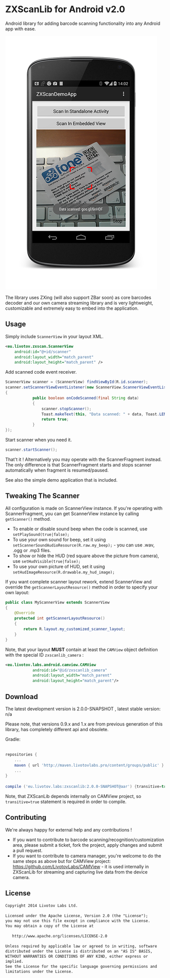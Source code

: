 ZXScanLib for Android v2.0
==========================

Android library for adding barcode scanning functionality into any Android app with ease.

![Screenshot](zxscanlibSampleScreenshot.png)

The library uses ZXing (will also support ZBar soon) as core barcodes decoder and our own camera streaming library
and is very lightweight, customizable and extremely easy to embed into the application.



Usage
-----

Simply include `ScannerView` in your layout XML.

```xml
<eu.livotov.zxscan.ScannerView
    android:id="@+id/scanner"
    android:layout_width="match_parent"
    android:layout_height="match_parent" />
```

Add scanned code event receiver.

```java
ScannerView scanner = (ScannerView) findViewById(R.id.scanner);
scanner.setScannerViewEventListener(new ScannerView.ScannerViewEventListener()
{
            public boolean onCodeScanned(final String data)
            {
                scanner.stopScanner();
                Toast.makeText(this, "Data scanned: " + data, Toast.LENGTH_SHORT).show();
                return true;
            }
});
```

Start scanner when you need it.

```java
scanner.startScanner();
```

That't it ! Alternatively you may operate with the ScannerFragment instead. The only difference is that ScannerFragment
starts and stops scanner automatically when fragment is resumed/paused.

See also the simple demo application that is included.


Tweaking The Scanner
----------------

All configuration is made on ScannerView instance. If you're operating with ScannerFragment, you can get ScannerView instance by
calling ```getScanner()``` method.

- To enable or disable sound beep when the code is scanned, use ```setPlaySound(true|false);```
- To use your own sound for beep, set it using ```setScannerSoundAudioResource(R.raw.my_beep);``` - you can use .wav, .ogg or .mp3 files.
- To show or hide the HUD (red square above the picture from camera), use ```setHudVisible(true|false);```
- To use your own picture of HUD, set it using ```setHudImageResource(R.drawable.my_hud_image);```

If you want complete scanner layout rework, extend ScannerView and override the ```getScannerLayoutResource()``` method in order to
specify your own layout:

```java
public class MyScannerView extends ScannerView
{
    @Override
    protected int getScannerLayoutResource()
    {
        return R.layout.my_customized_scanner_layout;
    }
}
```

Note, that your layout **MUST** contain at least the ```CAMView``` object definition with the special ID ```zxscanlib_camera``` :

```xml
<eu.livotov.labs.android.camview.CAMView
            android:id="@id/zxscanlib_camera"
            android:layout_width="match_parent"
            android:layout_height="match_parent"/>
```

Download
--------

The latest development version is 2.0.0-SNAPSHOT , latest stable version: n/a

Please note, that versions 0.9.x and 1.x are from previous generation of this library, has completely different api and obsolete.

Gradle:

```groovy

repositories {
    ...
    maven { url 'http://maven.livotovlabs.pro/content/groups/public' }
    ...
}

compile ('eu.livotov.labs:zxscanlib:2.0.0-SNAPSHOT@aar') {transitive=true}

```

Note, that ZXScanLib depends internally on CAMView project, so ```transitive=true``` statement is required in order to compile.




Contributing
------------

We're always happy for external help and any contributions !

- If you want to contribute to barcode scanning/recognition/customization area, please submit a ticket, fork the project, apply changes and submit a pull request.
- If you want to contribute to camera manager, you're welcome to do the same steps as above but for CAMView project: https://github.com/LivotovLabs/CAMView - it is used
internally in ZXScanLib for streaming and capturing live data from the device camera.



License
-------

    Copyright 2014 Livotov Labs Ltd.

    Licensed under the Apache License, Version 2.0 (the "License");
    you may not use this file except in compliance with the License.
    You may obtain a copy of the License at

       http://www.apache.org/licenses/LICENSE-2.0

    Unless required by applicable law or agreed to in writing, software
    distributed under the License is distributed on an "AS IS" BASIS,
    WITHOUT WARRANTIES OR CONDITIONS OF ANY KIND, either express or implied.
    See the License for the specific language governing permissions and
    limitations under the License.



 [zip]: https://github.com/LivotovLabs/zxscanlib/archive/master.zip

